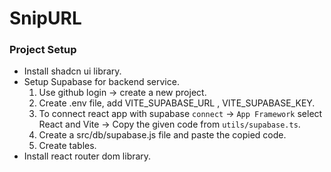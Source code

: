 # SnipURL

### Project Setup
- Install shadcn ui library.
- Setup Supabase for backend service. 
    1. Use github login -> create a new project.
    2. Create .env file, add VITE_SUPABASE_URL , VITE_SUPABASE_KEY.
    3. To connect react app with supabase `connect` -> `App Framework` select React and Vite -> Copy the given code from `utils/supabase.ts`.
    4. Create a src/db/supabase.js file and paste the copied code. 
    5. Create tables.
- Install react router dom library. 



